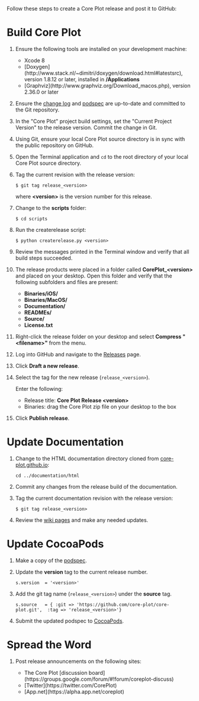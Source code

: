 Follow these steps to create a Core Plot release and post it to GitHub:

# Build Core Plot

1. Ensure the following tools are installed on your development machine:

    <ul>
        <li>Xcode 8</li>
        <li>[Doxygen](http://www.stack.nl/~dimitri/doxygen/download.html#latestsrc), version 1.8.12 or later, installed in <strong>/Applications</strong></li>
        <li>[Graphviz](http://www.graphviz.org/Download_macos.php), version 2.36.0 or later</li>
    </ul>

2. Ensure the [change log](https://github.com/core-plot/core-plot/blob/master/documentation/changelog.markdown) and [podspec](https://github.com/core-plot/core-plot/blob/master/CorePlot.podspec) are up-to-date and committed to the Git repository.

3. In the "Core Plot" project build settings, set the "Current Project Version" to the release version. Commit the change in Git.

4. Using Git, ensure your local Core Plot source directory is in sync with the public repository on GitHub.

5. Open the Terminal application and `cd` to the root directory of your local Core Plot source directory.

6. Tag the current revision with the release version:

    `$ git tag release_<version>`
    
    where **&lt;version&gt;** is the version number for this release.

7. Change to the **scripts** folder:

    `$ cd scripts`

8. Run the createrelease script:

    `$ python createrelease.py <version>`

9. Review the messages printed in the Terminal window and verify that all build steps succeeded.

10. The release products were placed in a folder called **CorePlot_&lt;version&gt;** and placed on your desktop. Open this folder and verify that the following subfolders and files are present:

    <ul>
        <li><strong>Binaries/iOS/</strong></li>
        <li><strong>Binaries/MacOS/</strong></li>
        <li><strong>Documentation/</strong></li>
        <li><strong>READMEs/</strong></li>
        <li><strong>Source/</strong></li>
        <li><strong>License.txt</strong></li>
    </ul>

11. Right-click the release folder on your desktop and select **Compress "&lt;filename&gt;"** from the menu.

12. Log into GitHub and navigate to the [Releases](https://github.com/core-plot/core-plot/releases) page.

13. Click **Draft a new release**.

14. Select the tag for the new release (`release_<version>`).

    Enter the following:

    <ul>
        <li>Release title: <strong>Core Plot Release &lt;version&gt;</strong></li>
        <li>Binaries: drag the Core Plot zip file on your desktop to the box</li>
    </ul>
    
15. Click **Publish release**.

# Update Documentation

1. Change to the HTML documentation directory cloned from [core-plot.github.io](https://github.com/core-plot/core-plot.github.io):

    `cd ../documentation/html`

2. Commit any changes from the release build of the documentation.

3. Tag the current documentation revision with the release version:

    `$ git tag release_<version>`
    
4. Review the [wiki pages](https://github.com/core-plot/core-plot/wiki) and make any needed updates.

# Update CocoaPods

1. Make a copy of the [podspec](https://github.com/core-plot/core-plot/blob/master/CorePlot.podspec).

2. Update the **version** tag to the current release number.

    `s.version  = '<version>'`

3. Add the git tag name (`release_<version>`) under the **source** tag.

    `s.source   = { :git => 'https://github.com/core-plot/core-plot.git', 
                    :tag => 'release_<version>'}`

4. Submit the updated podspec to [CocoaPods](https://github.com/CocoaPods/CocoaPods).

# Spread the Word

1. Post release announcements on the following sites:

    <ul>
        <li>The Core Plot [discussion board](https://groups.google.com/forum/#!forum/coreplot-discuss)</li>
        <li>[Twitter](https://twitter.com/CorePlot)</li>
        <li>[App.net](https://alpha.app.net/coreplot)</li>
    </ul>
